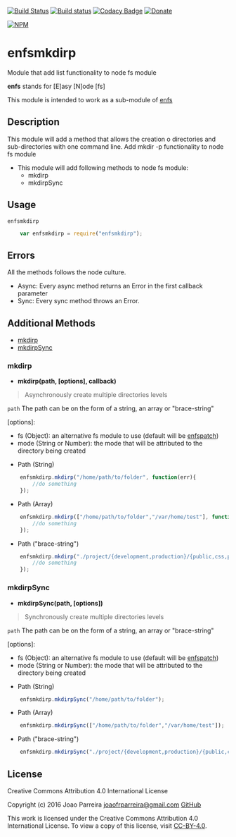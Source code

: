 [![Build Status](https://travis-ci.org/n3okill/enfsmkdirp.svg)](https://travis-ci.org/n3okill/enfsmkdirp)
[![Build status](https://ci.appveyor.com/api/projects/status/9dk56b6mtkdlmm7q?svg=true)](https://ci.appveyor.com/project/n3okill/enfsmkdirp)
[![Codacy Badge](https://api.codacy.com/project/badge/grade/69090ad47de140bbb12d82a2f5a8bed3)](https://www.codacy.com/app/n3okill/enfsmkdirp)
[![Donate](https://www.paypalobjects.com/en_US/i/btn/btn_donate_SM.gif)](https://www.paypal.com/cgi-bin/webscr?cmd=_s-xclick&hosted_button_id=64PYTCDH5UNZ6)

[![NPM](https://nodei.co/npm/enfsmkdirp.png)](https://nodei.co/npm/enfsmkdirp/)

enfsmkdirp
=========
Module that add list functionality to node fs module

**enfs** stands for [E]asy [N]ode [fs]

This module is intended to work as a sub-module of [enfs](https://www.npmjs.com/package/enfs)


Description
-----------
This module will add a method that allows the creation o directories
and sub-directories with one command line. Add mkdir -p functionality to node fs module

- This module will add following methods to node fs module:
  * mkdirp
  * mkdirpSync
  
Usage
-----
`enfsmkdirp`

```js
    var enfsmkdirp = require("enfsmkdirp");
```

Errors
------
All the methods follows the node culture.
- Async: Every async method returns an Error in the first callback parameter
- Sync: Every sync method throws an Error.


Additional Methods
------------------
- [mkdirp](#mkdirp)
- [mkdirpSync](#mkdirpsync)


### mkdirp
  - **mkdirp(path, [options], callback)**

> Asynchronously create multiple directories levels

`path`
The path can be on the form of a string, an array or "brace-string"

[options]:
  * fs (Object): an alternative fs module to use (default will be [enfspatch](https://www.npmjs.com/package/enfspatch))
  * mode (String or Number): the mode that will be attributed to the directory being created


  - Path (String)

```js
    enfsmkdirp.mkdirp("/home/path/to/folder", function(err){
        //do something
    });
```

  - Path (Array)

```js
    enfsmkdirp.mkdirp(["/home/path/to/folder","/var/home/test"], function(err){
        //do something
    });
```

  - Path ("brace-string")

```js
    enfsmkdirp.mkdirp("./project/{development,production}/{public,css,private,test}", function(err){
        //do something
    });
```

### mkdirpSync
  - **mkdirpSync(path, [options])**

> Synchronously create multiple directories levels

`path`
The path can be on the form of a string, an array or "brace-string"

[options]:
  * fs (Object): an alternative fs module to use (default will be [enfspatch](https://www.npmjs.com/package/enfspatch))
  * mode (String or Number): the mode that will be attributed to the directory being created


  - Path (String)

```js
    enfsmkdirp.mkdirpSync("/home/path/to/folder");
```

  - Path (Array)

```js
    enfsmkdirp.mkdirpSync(["/home/path/to/folder","/var/home/test"]);
```

  - Path ("brace-string")

```js
    enfsmkdirp.mkdirpSync("./project/{development,production}/{public,css,private,test}");
```


License
-------

Creative Commons Attribution 4.0 International License

Copyright (c) 2016 Joao Parreira <joaofrparreira@gmail.com> [GitHub](https://github.com/n3okill)

This work is licensed under the Creative Commons Attribution 4.0 International License. 
To view a copy of this license, visit [CC-BY-4.0](http://creativecommons.org/licenses/by/4.0/).


